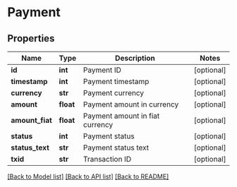 # Payment

## Properties
Name | Type | Description | Notes
------------ | ------------- | ------------- | -------------
**id** | **int** | Payment ID | [optional] 
**timestamp** | **int** | Payment timestamp | [optional] 
**currency** | **str** | Payment currency | [optional] 
**amount** | **float** | Payment amount in currency | [optional] 
**amount_fiat** | **float** | Payment amount in fiat currency | [optional] 
**status** | **int** | Payment status | [optional] 
**status_text** | **str** | Payment status text | [optional] 
**txid** | **str** | Transaction ID | [optional] 

[[Back to Model list]](../README.md#documentation-for-models) [[Back to API list]](../README.md#documentation-for-api-endpoints) [[Back to README]](../README.md)


